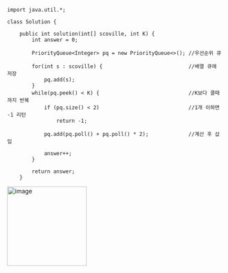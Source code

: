     import java.util.*;
    
    class Solution {
    
        public int solution(int[] scoville, int K) {
            int answer = 0;
            
            PriorityQueue<Integer> pq = new PriorityQueue<>(); //우선순위 큐
            
            for(int s : scoville) {                            //배열 큐에 저장
                pq.add(s);
            }
            while(pq.peek() < K) {                             //K보다 클때 까지 반복
                if (pq.size() < 2)                             //1개 이하면 -1 리턴
                    return -1;
                
                pq.add(pq.poll() + pq.poll() * 2);             //계산 후 삽입
                
                answer++;
            }
            
            return answer;
        }

<img width="185" alt="image" src="https://github.com/woohyung0511/CNF_Coding_Study/assets/124226476/3b6d28a4-d9fa-40f2-b4e6-61f8c2b835c1">

